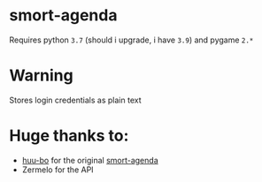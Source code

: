 # smort-agenda
Requires python `3.7` (should i upgrade, i have `3.9`) and pygame `2.*`

# Warning
Stores login credentials as plain text

# Huge thanks to:
- [huu-bo](https://github.com/huu-bo) for the original [smort-agenda](https://github.com/huu-bo/smort-agenda)
- Zermelo for the API
